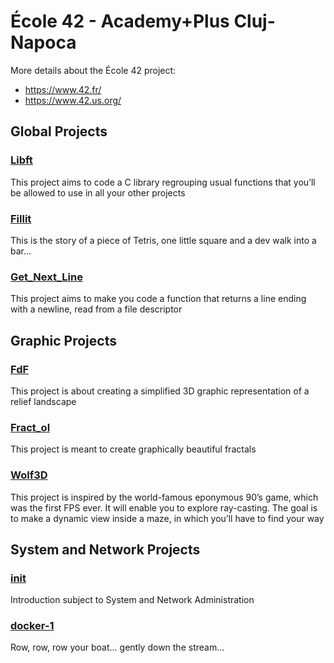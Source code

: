 # École 42 - Academy+Plus Cluj-Napoca
More details about the École 42 project:
* https://www.42.fr/
* https://www.42.us.org/

## Global Projects
### [Libft](https://github.com/912-ciocan-florin/ecole_42/tree/master/Libft)
This project aims to code a C library regrouping usual functions that
you’ll be allowed to use in all your other projects
### [Fillit](https://github.com/912-ciocan-florin/ecole_42/tree/master/Fillit)
This is the story of a piece of Tetris, one little square and a dev walk into
a bar...
### [Get_Next_Line](https://github.com/912-ciocan-florin/ecole_42/tree/master/Get_Next_Line)
This project aims to make you code a function that returns a line
ending with a newline, read from a file descriptor

## Graphic Projects
### [FdF](https://github.com/912-ciocan-florin/ecole_42/tree/master/FdF)
This project is about creating a simplified 3D graphic representation of a
relief landscape
### [Fract_ol](https://github.com/912-ciocan-florin/ecole_42/tree/master/Fract_ol)
This project is meant to create graphically beautiful fractals
### [Wolf3D](https://github.com/912-ciocan-florin/ecole_42/tree/master/Wolf3d)
This project is inspired by the world-famous eponymous 90’s game, which
was the first FPS ever. It will enable you to explore ray-casting. The goal is to
make a dynamic view inside a maze, in which you’ll have to find your way

## System and Network Projects
### [init](https://github.com/912-ciocan-florin/ecole_42/tree/master/init)
Introduction subject to System and Network Administration
### [docker-1](https://github.com/912-ciocan-florin/ecole_42/tree/master/docker-1)
Row, row, row your boat... gently down the stream...
